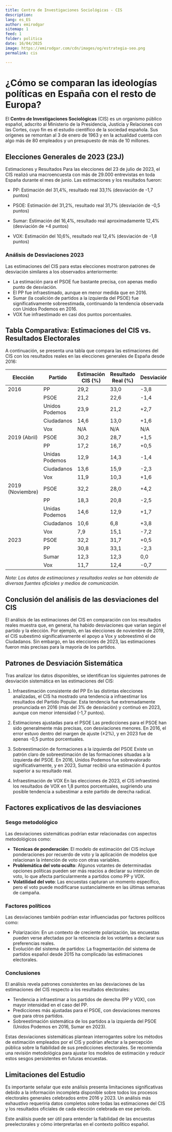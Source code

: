 ```yaml
---
title: Centro de Investigaciones Sociológicas - CIS
description: 
lang: es_ES
author: emirodgar
sitemap: 1
feed: 1
folder: politica
date: 16/04/2025
image: https://emirodgar.com/cdn/images/og/estrategia-seo.png
permalink: cis

---
```


# ¿Cómo se comparan las ideologías políticas en España con el resto de Europa?

El **Centro de Investigaciones Sociológicas** (CIS) es un organismo público español, adscrito al Ministerio de la Presidencia, Justicia y Relaciones con las Cortes, cuyo fin es el estudio científico de la sociedad española.
Sus orígenes se remontan al 3 de enero de 1963 y en la actualidad cuenta con algo más de 80 empleados y un presupuesto de más de 10 millones.

## Elecciones Generales de 2023 (23J)

Estimaciones y Resultados
Para las elecciones del 23 de julio de 2023, el CIS realizó una macroencuesta con más de 29.000 entrevistas en toda España durante el mes de junio. Las estimaciones y los resultados fueron:

- PP: Estimación del 31,4%, resultado real 33,1% (desviación de -1,7 puntos)

- PSOE: Estimación del 31,2%, resultado real 31,7% (desviación de -0,5 puntos)

- Sumar: Estimación del 16,4%, resultado real aproximadamente 12,4% (desviación de +4 puntos)

- VOX: Estimación del 10,6%, resultado real 12,4% (desviación de -1,8 puntos)

### Análisis de Desviaciones 2023

Las estimaciones del CIS para estas elecciones mostraron patrones de desviación similares a los observados anteriormente:

- La estimación para el PSOE fue bastante precisa, con apenas medio punto de desviación.
- El PP fue infraestimado, aunque en menor medida que en 2016.
- Sumar (la coalición de partidos a la izquierda del PSOE) fue significativamente sobreestimada, continuando la tendencia observada con Unidos Podemos en 2016.
- VOX fue infraestimado en casi dos puntos porcentuales.

## Tabla Comparativa: Estimaciones del CIS vs. Resultados Electorales

A continuación, se presenta una tabla que compara las estimaciones del CIS con los resultados reales en las elecciones generales de España desde 2016:


| Elección | Partido           | Estimación CIS (%) | Resultado Real (%) | Desviación  |
|----------|-------------------|--------------------|--------------------|-----------------|
| 2016     | PP                | 29,2               | 33,0               | -3,8            |
|          | PSOE              | 21,2               | 22,6               | -1,4            |
|          | Unidos Podemos    | 23,9               | 21,2               | +2,7            |
|          | Ciudadanos        | 14,6               | 13,0               | +1,6            |
|          | Vox               | N/A                | N/A                | N/A             |
| 2019 (Abril) | PSOE          | 30,2               | 28,7               | +1,5            |
|          | PP                | 17,2               | 16,7               | +0,5            |
|          | Unidas Podemos    | 12,9               | 14,3               | -1,4            |
|          | Ciudadanos        | 13,6               | 15,9               | -2,3            |
|          | Vox               | 11,9               | 10,3               | +1,6            |
| 2019 (Noviembre) | PSOE      | 32,2               | 28,0               | +4,2            |
|          | PP                | 18,3               | 20,8               | -2,5            |
|          | Unidas Podemos    | 14,6               | 12,9               | +1,7            |
|          | Ciudadanos        | 10,6               | 6,8                | +3,8            |
|          | Vox               | 7,9                | 15,1               | -7,2            |
| 2023     | PSOE              | 32,2               | 31,7               | +0,5            |
|          | PP                | 30,8               | 33,1               | -2,3            |
|          | Sumar             | 12,3               | 12,3               | 0,0             |
|          | Vox               | 11,7               | 12,4               | -0,7            |

*Nota: Los datos de estimaciones y resultados reales se han obtenido de diversas fuentes oficiales y medios de comunicación.*

## Conclusión del análisis de las desviaciones del CIS

El análisis de las estimaciones del CIS en comparación con los resultados reales muestra que, en general, ha habido desviaciones que varían según el partido y la elección. Por ejemplo, en las elecciones de noviembre de 2019, el CIS subestimó significativamente el apoyo a Vox y sobreestimó el de Ciudadanos. Sin embargo, en las elecciones de 2023, las estimaciones fueron más precisas para la mayoría de los partidos.

## Patrones de Desviación Sistemática

Tras analizar los datos disponibles, se identifican los siguientes patrones de desviación sistemática en las estimaciones del CIS:

1. Infraestimación consistente del PP
En las distintas elecciones analizadas, el CIS ha mostrado una tendencia a infraestimar los resultados del Partido Popular. Esta tendencia fue extremadamente pronunciada en 2016 (más del 3% de desviación) y continuó en 2023, aunque con menor intensidad (-1,7 puntos).

2. Estimaciones ajustadas para el PSOE
Las predicciones para el PSOE han sido generalmente más precisas, con desviaciones menores. En 2016, el error estuvo dentro del margen de ajuste (±2%), y en 2023 fue de apenas -0,5 puntos porcentuales.

3. Sobreestimación de formaciones a la izquierda del PSOE
Existe un patrón claro de sobreestimación de las formaciones situadas a la izquierda del PSOE. En 2016, Unidos Podemos fue sobrevalorado significativamente, y en 2023, Sumar recibió una estimación 4 puntos superior a su resultado real.

4. Infraestimación de VOX
En las elecciones de 2023, el CIS infraestimó los resultados de VOX en 1,8 puntos porcentuales, sugiriendo una posible tendencia a subestimar a este partido de derecha radical.

## Factores explicativos de las desviaciones

### Sesgo metodológico

Las desviaciones sistemáticas podrían estar relacionadas con aspectos metodológicos como:

- **Técnicas de ponderación**: El modelo de estimación del CIS incluye ponderaciones por recuerdo de voto y la aplicación de modelos que relacionan la intención de voto con otras variables.
- **Problemática del voto oculto**: Algunos votantes de determinadas opciones políticas pueden ser más reacios a declarar su intención de voto, lo que afecta particularmente a partidos como PP y VOX.
- **Volatilidad del voto**: Las encuestas capturan un momento específico, pero el voto puede modificarse sustancialmente en las últimas semanas de campaña.

### Factores políticos
Las desviaciones también podrían estar influenciadas por factores políticos como:

- Polarización: En un contexto de creciente polarización, las encuestas pueden verse afectadas por la reticencia de los votantes a declarar sus preferencias reales.
- Evolución del sistema de partidos: La fragmentación del sistema de partidos español desde 2015 ha complicado las estimaciones electorales.

### Conclusiones
El análisis revela patrones consistentes en las desviaciones de las estimaciones del CIS respecto a los resultados electorales:

- Tendencia a infraestimar a los partidos de derecha (PP y VOX), con mayor intensidad en el caso del PP.
- Predicciones más ajustadas para el PSOE, con desviaciones menores que para otros partidos.
- Sobreestimación sistemática de los partidos a la izquierda del PSOE (Unidos Podemos en 2016, Sumar en 2023).

Estas desviaciones sistemáticas plantean interrogantes sobre los métodos de estimación empleados por el CIS y podrían afectar a la percepción pública sobre la fiabilidad de sus predicciones electorales. Se recomienda una revisión metodológica para ajustar los modelos de estimación y reducir estos sesgos persistentes en futuras encuestas.

## Limitaciones del Estudio

Es importante señalar que este análisis presenta limitaciones significativas debido a la información incompleta disponible sobre todos los procesos electorales generales celebrados entre 2016 y 2023. Un análisis más exhaustivo requeriría datos completos sobre todas las estimaciones del CIS y los resultados oficiales de cada elección celebrada en ese período.


Este análisis puede ser útil para entender la fiabilidad de las encuestas preelectorales y cómo interpretarlas en el contexto político español.
